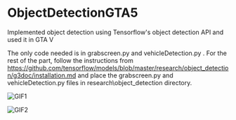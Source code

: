 # ObjectDetectionGTA5
Implemented object detection using Tensorflow's object detection API and used it in GTA V

The only code needed is in grabscreen.py and vehicleDetection.py .
For the rest of the part, follow the instructions from https://github.com/tensorflow/models/blob/master/research/object_detection/g3doc/installation.md
and place the grabscreen.py and vehicleDetection.py files in research\object_detection directory.

![GIF1](https://user-images.githubusercontent.com/38715446/54090873-db9e7700-439e-11e9-8056-ccab8b2f78c1.gif)

![GIF2](https://user-images.githubusercontent.com/38715446/54091194-20c4a800-43a3-11e9-8dd6-6a3a00c85d6a.gif)



